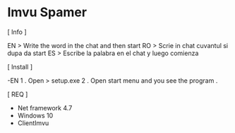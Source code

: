 # Imvu Spamer

[ Info ]

EN > Write the word in the chat and then start
RO > Scrie in chat cuvantul si dupa da start 
ES > Escribe la palabra en el chat y luego comienza



[ Install ]

-EN 
1 .  Open > setup.exe 
2 .  Open start menu and you see the program .


[ REQ ]

- Net framework 4.7
- Windows 10 
- ClientImvu

